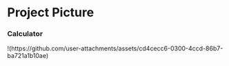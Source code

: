 <h1>Project Picture</h1> 
<h3>Calculator</h3> 
!(https://github.com/user-attachments/assets/cd4cecc6-0300-4ccd-86b7-ba721a1b10ae)
